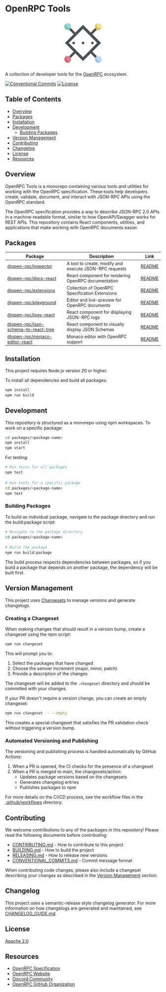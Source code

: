 # OpenRPC Tools

<p align="center">
  <img src="https://raw.githubusercontent.com/open-rpc/design/master/icons/open-rpc-logo-noText/open-rpc-logo-noText%20(PNG)/256x256.png" alt="OpenRPC Logo" width="150" />
</p>

A collection of developer tools for the [OpenRPC](https://open-rpc.org) ecosystem.

[![Conventional Commits](https://img.shields.io/badge/Conventional%20Commits-1.0.0-yellow.svg)](https://conventionalcommits.org)
[![License](https://img.shields.io/badge/License-Apache%202.0-blue.svg)](https://opensource.org/licenses/Apache-2.0)

## Table of Contents

- [Overview](#overview)
- [Packages](#packages)
- [Installation](#installation)
- [Development](#development)
  - [Building Packages](#building-packages)
- [Version Management](#version-management)
- [Contributing](#contributing)
- [Changelog](#changelog)
- [License](#license)
- [Resources](#resources)

## Overview

OpenRPC Tools is a monorepo containing various tools and utilities for working with the OpenRPC specification. These tools help developers create, validate, document, and interact with JSON-RPC APIs using the OpenRPC standard.

The OpenRPC specification provides a way to describe JSON-RPC 2.0 APIs in a machine-readable format, similar to how OpenAPI/Swagger works for REST APIs. This repository contains React components, utilities, and applications that make working with OpenRPC documents easier.

## Packages

| Package                                                                     | Description                                            | Link                                                     |
| --------------------------------------------------------------------------- | ------------------------------------------------------ | -------------------------------------------------------- |
| [@open-rpc/inspector](./packages/inspector)                                 | A tool to create, modify and execute JSON-RPC requests | [README](./packages/inspector/README.md)                 |
| [@open-rpc/docs-react](./packages/docs-react)                               | React component for rendering OpenRPC documentation    | [README](./packages/docs-react/README.md)                |
| [@open-rpc/extensions](./packages/extensions)                               | Collection of OpenRPC Specification Extensions         | [README](./packages/extensions/README.md)                |
| [@open-rpc/playground](./packages/playground)                               | Editor and live-preview for OpenRPC documents          | [README](./packages/playground/README.md)                |
| [@open-rpc/logs-react](./packages/logs-react)                               | React component for displaying JSON-RPC logs           | [README](./packages/logs-react/README.md)                |
| [@open-rpc/json-schema-to-react-tree](./packages/json-schema-to-react-tree) | React component to visually display JSON Schemas       | [README](./packages/json-schema-to-react-tree/README.md) |
| [@open-rpc/monaco-editor-react](./packages/monaco-editor-react)             | Monaco editor with OpenRPC support                     | [README](./packages/monaco-editor-react/README.md)       |

## Installation

This project requires Node.js version 20 or higher.

To install all dependencies and build all packages:

```sh
npm install
npm run build
```

## Development

This repository is structured as a monorepo using npm workspaces. To work on a specific package:

```sh
cd packages/<package-name>
npm install
npm start
```

For testing:

```sh
# Run tests for all packages
npm test

# Run tests for a specific package
cd packages/<package-name>
npm test
```

### Building Packages

To build an individual package, navigate to the package directory and run the build:package script:

```sh
# Navigate to the package directory
cd packages/<package-name>

# Build the package
npm run build:package
```

The build process respects dependencies between packages, so if you build a package that depends on another package, the dependency will be built first.

## Version Management

This project uses [Changesets](https://github.com/changesets/changesets) to manage versions and generate changelogs.

### Creating a Changeset

When making changes that should result in a version bump, create a changeset using the npm script:

```sh
npm run changeset
```

This will prompt you to:

1. Select the packages that have changed
2. Choose the semver increment (major, minor, patch)
3. Provide a description of the changes

The changeset will be added to the `.changeset` directory and should be committed with your changes.

If your PR doesn't require a version change, you can create an empty changeset:

```sh
npm run changeset -- --empty
```

This creates a special changeset that satisfies the PR validation check without triggering a version bump.

### Automated Versioning and Publishing

The versioning and publishing process is handled automatically by GitHub Actions:

1. When a PR is opened, the CI checks for the presence of a changeset
2. When a PR is merged to main, the changesets/action:
   - Updates package versions based on the changesets
   - Generates changelog entries
   - Publishes packages to npm

For more details on the CI/CD process, see the workflow files in the [.github/workflows](./.github/workflows) directory.

## Contributing

We welcome contributions to any of the packages in this repository! Please read the following documents before contributing:

- [CONTRIBUTING.md](CONTRIBUTING.md) - How to contribute to this project
- [BUILDING.md](BUILDING.md) - How to build the project
- [RELEASING.md](RELEASING.md) - How to release new versions
- [CONVENTIONAL_COMMITS.md](CONVENTIONAL_COMMITS.md) - Commit message format

When contributing code changes, please also include a changeset describing your changes as described in the [Version Management](#version-management) section.

## Changelog

This project uses a semantic-release style changelog generator. For more information on how changelogs are generated and maintained, see [CHANGELOG_GUIDE.md](CHANGELOG_GUIDE.md).

## License

[Apache 2.0](LICENSE)

## Resources

- [OpenRPC Specification](https://spec.open-rpc.org/)
- [OpenRPC Website](https://open-rpc.org/)
- [Discord Community](https://discord.gg/gREUKuF)
- [OpenRPC GitHub Organization](https://github.com/open-rpc)
